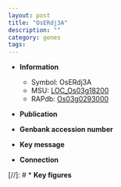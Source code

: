 ```yaml
---
layout: post
title: "OsERdj3A"
description: ""
category: genes
tags: 
---
```


* **Information**  
    + Symbol: OsERdj3A  
    + MSU: [LOC_Os03g18200](http://rice.uga.edu/cgi-bin/ORF_infopage.cgi?orf=LOC_Os03g18200)  
    + RAPdb: [Os03g0293000](http://rapdb.dna.affrc.go.jp/viewer/gbrowse_details/irgsp1?name=Os03g0293000)  

* **Publication**  

* **Genbank accession number**  

* **Key message**  

* **Connection**  

[//]: # * **Key figures**  


